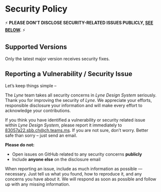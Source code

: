 # Security Policy

⚡ **PLEASE DON'T DISCLOSE SECURITY-RELATED ISSUES PUBLICLY, [SEE BELOW](#reporting-a-vulnerability--security-issue).** ⚡

## Supported Versions

Only the latest major version receives security fixes.

## Reporting a Vulnerability / Security Issue

Let’s keep things simple –

The _Lyne_ team takes all security concerns in _Lyne Design System_ seriously. Thank you for improving the security of _Lyne_. We appreciate your efforts, responsible disclosure your information and will make every effort to acknowledge your contributions.

If you think you have identified a vulnerability or security related issue within _Lyne Design System_, please report it immediately to 83057a22.sbb.ch@ch.teams.ms. If you are not sure, don’t worry. Better safe than sorry – just send an email.

**Please do not:**

- Open issues on GitHub related to any security concerns **publicly**
- Include **anyone else** on the disclosure email

When reporting an issue, include as much information as possible — necessary. Just tell us what you found, how to reproduce it, and any concerns you have about it. We will respond as soon as possible and follow up with any missing information.
